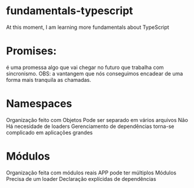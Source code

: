 # fundamentals-typescript
At this moment, I am learning more fundamentals about TypeScript

# Promises: 
é uma promessa algo que vai chegar no futuro que trabalha com sincronismo.
OBS: a vantangem que nós conseguimos encadear de uma forma mais tranquila as chamadas.

# Namespaces
Organização feito com Objetos
Pode ser separado em vários arquivos
Não Há necesidade de loaders
Gerenciamento de dependências torna-se complicado em aplicações grandes


# Módulos
Organização feita com módulos reais 
APP pode ter múltiplos Módulos
Precisa de um loader
Declaração explícidas de dependências